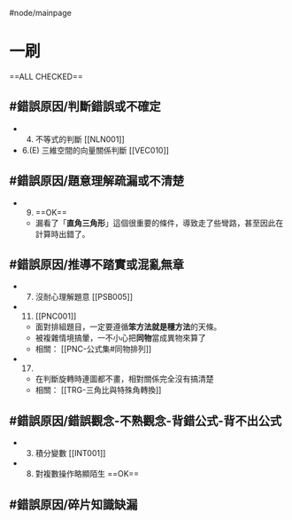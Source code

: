 #node/mainpage
# 一刷
==ALL CHECKED==
## #錯誤原因/判斷錯誤或不確定
- 4. 不等式的判斷 [[NLN001]]
- 6.(E) 三維空間的向量關係判斷 [[VEC010]]

## #錯誤原因/題意理解疏漏或不清楚
- 9. ==OK==
	- 漏看了「**直角三角形**」這個很重要的條件，導致走了些彎路，甚至因此在計算時出錯了。

## #錯誤原因/推導不踏實或混亂無章 
- 7. 沒耐心理解題意 [[PSB005]]
- 11. [[PNC001]]
	- 面對排組題目，一定要遵循**笨方法就是穩方法**的天條。
	- 被複雜情境搞暈，一不小心把**同物**當成異物來算了
	- 相關： [[PNC-公式集#同物排列]]
- 17. 
	- 在判斷旋轉時連圖都不畫，相對關係完全沒有搞清楚
	- 相關： [[TRG-三角比與特殊角轉換]]
## #錯誤原因/錯誤觀念-不熟觀念-背錯公式-背不出公式
- 3. 積分變數 [[INT001]]
- 8. 對複數操作略顯陌生 ==OK==

## #錯誤原因/碎片知識缺漏
	